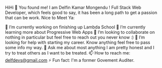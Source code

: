 
HiHi 🤗
You found me! I am Delfin Kamar Mongendu ! Full Stack Web Developer, which feels good to say, it has been a long path to get a passion that can be work. Nice to Meet Ya:

🔭 I’m currently working on finishing up Lambda School
🌱 I’m currently learning more about Progressive Web Apps
👯 I’m looking to collaborate on nothing in particular but feel free to reach out you never know :)
🤔 I’m looking for help with starting my career. Know anything feel free to pass some info my way.
💬 Ask me about most anything I am pretty honest and I try to treat others as I want to be treated.
📫 How to reach me: delfdevs@gmail.com 
⚡ Fun fact: I'm a former Govement Auditer.

